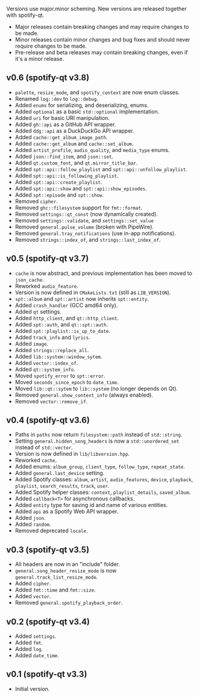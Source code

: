 Versions use major.minor scheming. New versions are released together with spotify-qt.

* Major releases contain breaking changes and may require changes to be made.
* Minor releases contain minor changes and bug fixes and should never require changes to be made.
* Pre-release and beta releases may contain breaking changes, even if it's a minor release.

## v0.6 (spotify-qt v3.8)

* `palette`, `resize_mode`, and `spotify_context` are now enum classes.
* Renamed `log::dev` to `log::debug`.
* Added `enums` for serializing, and deserializing, enums.
* Added `optional` as a basic `std::optional` implementation.
* Added `uri` for basic URI manipulation.
* Added `gh::api` as a GitHub API wrapper.
* Added `ddg::api` as a DuckDuckGo API wrapper.
* Added `cache::get_album_image_path`.
* Added `cache::get_album` and `cache::set_album`.
* Added `artist_profile`, `audio_quality`, and `media_type` enums.
* Added `json::find_item`, and `json::set`.
* Added `qt.custom_font`, and `qt.mirror_title_bar`.
* Added `spt::api::follow_playlist` and `spt::api::unfollow_playlist`.
* Added `spt::api::is_following_playlist`.
* Added `spt::api::create_playlist`.
* Added `spt::api::show` and `spt::api::show_episodes`.
* Added `spt::episode` and `spt::show`.
* Removed `cipher`.
* Removed `ghc::filesystem` support for `fmt::format`.
* Removed `settings::qt_const` (now dynamically created).
* Removed `settings::validate`, and `settings::set_value`
* Removed `general.pulse_volume` (broken with PipeWire).
* Removed `general.tray_notifications` (use in-app notifications).
* Removed `strings::index_of`, and `strings::last_index_of`.

## v0.5 (spotify-qt v3.7)

* `cache` is now abstract, and previous implementation has been moved to `json_cache`.
* Reworked `audio_feature`.
* Version is now defined in `CMakeLists.txt` (still as `LIB_VERSION`).
* `spt::album` and `spt::artist` now inherits `spt::entity`.
* Added `crash_handler` (GCC amd64 only).
* Added `qt` settings.
* Added `http_client`, and `qt::http_client`.
* Added `spt::auth`, and `qt::spt::auth`.
* Added `spt::playlist::is_up_to_date`.
* Added `track_info` and `lyrics`.
* Added `image`.
* Added `strings::replace_all`.
* Added `lib::system::window_sytem`.
* Added `vector::index_of`.
* Added `qt::system_info`.
* Moved `spotify_error` to `spt::error`.
* Moved `seconds_since_epoch` to `date_time`.
* Moved `lib::qt::sytem` to `lib::system` (no longer depends on Qt).
* Removed `general.show_context_info` (always enabled).
* Removed `vector::remove_if`.

## v0.4 (spotify-qt v3.6)

* Paths in `paths` now return `filesystem::path` instead of `std::string`.
* Setting `general.hidden_song_headers` is now a `std::unordered_set` instead of `std::vector`.
* Version is now defined in `lib/libversion.hpp`.
* Reworked `cache`.
* Added enums: `album_group`, `client_type`, `follow_type`, `repeat_state`.
* Added `general.last_device` setting.
* Added Spotify classes: `album`, `artist`, `audio_features`, `device`, `playback`, `playlist`,
  `search_results`, `track`, `user`.
* Added Spotify helper classes: `context`, `playlist_details`, `saved_album`.
* Added `callback<T>` for asynchronous callbacks.
* Added `entity` type for saving id and name of various entities.
* Added `api` as a Spotify Web API wrapper.
* Added `json`.
* Added `random`.
* Removed deprecated `locale`.

## v0.3 (spotify-qt v3.5)

* All headers are now in an "include" folder.
* `general.song_header_resize_mode` is now `general.track_list_resize_mode`.
* Added `cipher`.
* Added `fmt::time` and `fmt::size`.
* Added `vector`.
* Removed `general.spotify_playback_order`.

## v0.2 (spotify-qt v3.4)

* Added `settings`.
* Added `fmt`.
* Added `log`.
* Added `date_time`.

## v0.1 (spotify-qt v3.3)

* Initial version.